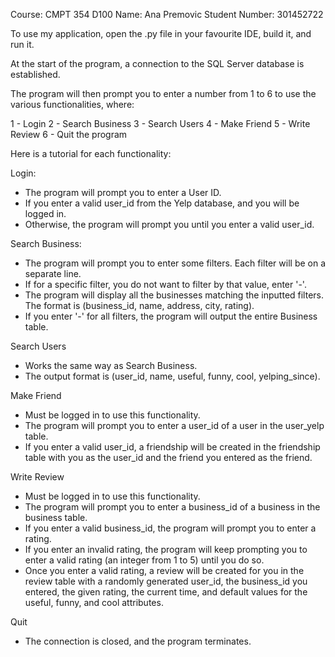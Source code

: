 Course: CMPT 354 D100 
Name: Ana Premovic 
Student Number: 301452722 
  
To use my application, open the .py file in your favourite IDE, build it, and run it.
  
At the start of the program, a connection to the SQL Server database is established.
  
The program will then prompt you to enter a number from 1 to 6 to use the various functionalities, where:
  
1 - Login
2 - Search Business
3 - Search Users
4 - Make Friend
5 - Write Review
6 - Quit the program
  
Here is a tutorial for each functionality:
  
Login:
- The program will prompt you to enter a User ID.
- If you enter a valid user_id from the Yelp database, and you will be logged in.
- Otherwise, the program will prompt you until you enter a valid user_id.
  
Search Business:
- The program will prompt you to enter some filters. Each filter will be on a separate line.
- If for a specific filter, you do not want to filter by that value, enter '-'.
- The program will display all the businesses matching the inputted filters. The format is (business_id, name, address, city, rating).
- If you enter '-' for all filters, the program will output the entire Business table.
  
Search Users
- Works the same way as Search Business.
- The output format is (user_id, name, useful, funny, cool, yelping_since).

Make Friend
- Must be logged in to use this functionality.
- The program will prompt you to enter a user_id of a user in the user_yelp table.
- If you enter a valid user_id, a friendship will be created in the friendship table with you as the user_id and the friend you entered as the friend.
  
Write Review
- Must be logged in to use this functionality.
- The program will prompt you to enter a business_id of a business in the business table.
- If you enter a valid business_id, the program will prompt you to enter a rating.
- If you enter an invalid rating, the program will keep prompting you to enter a valid rating (an integer from 1 to 5) until you do so.
- Once you enter a valid rating, a review will be created for you in the review table with a randomly generated user_id, the business_id you entered, the given rating, the current time, and default values for the useful, funny, and cool attributes.
  
Quit
- The connection is closed, and the program terminates.
